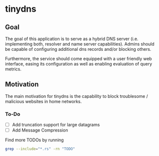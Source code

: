 # tinydns

## Goal

The goal of this application is to serve as a hybrid DNS server (i.e. implementing both, resolver and name server capabilities).
Admins should be capable of configuring additional dns records and/or blocking others.

Furthermore, the service should come equipped with a user friendly web interface, easing its configuration as well as enabling
evaluation of query metrics.

## Motivation

The main motivation for tinydns is the capability to block troublesome / malicious websites in home networks.

### To-Do
- [ ] Add truncation support for large datagrams
- [ ] Add Message Compression

Find more TODOs by running
```sh
grep --include="*.rs" -rn "TODO"
```
